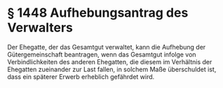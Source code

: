# § 1448 Aufhebungsantrag des Verwalters
Der Ehegatte, der das Gesamtgut verwaltet, kann die Aufhebung der Gütergemeinschaft beantragen, wenn das Gesamtgut infolge von Verbindlichkeiten des anderen Ehegatten, die diesem im Verhältnis der Ehegatten zueinander zur Last fallen, in solchem Maße überschuldet ist, dass ein späterer Erwerb erheblich gefährdet wird.